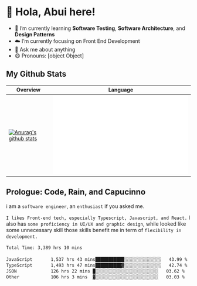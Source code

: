 # 👋 Hola, Abui here!

- 🌱 I’m currently learning **Software Testing**, **Software Architecture**, and **Design Patterns**
- ☁️ I’m currently focusing on Front End Development
- 💬 Ask me about anything
- 😄 Pronouns: [object Object]

## My Github Stats

| Overview | Language |
| --- | --- |
|[![Anurag's github stats](https://github-readme-stats.vercel.app/api?username=abui-am&count_private=true)](https://github.com/anuraghazra/github-readme-stats)|![Language](https://raw.githubusercontent.com/abui-am/stats/c6455f656dfce7acd3951e5ec5b25d72af0b2ee3/generated/languages.svg)|

## Prologue: Code, Rain, and Capucinno
i am a `software engineer`, an `enthusiast` if you asked me. 

`I likes Front-end tech, especially Typescript, Javascript, and React.` I also has `some proficiency in UI/UX and graphic design`, while looked like some unnecessary skill those skills benefit me in term of `flexibility in development.`


<!--START_SECTION:waka-->

```text
Total Time: 3,389 hrs 10 mins

JavaScript       1,537 hrs 43 mins███████████░░░░░░░░░░░░░░   43.99 %
TypeScript       1,493 hrs 47 mins██████████▓░░░░░░░░░░░░░░   42.74 %
JSON             126 hrs 22 mins █░░░░░░░░░░░░░░░░░░░░░░░░   03.62 %
Other            106 hrs 3 mins  ▓░░░░░░░░░░░░░░░░░░░░░░░░   03.03 %
```

<!--END_SECTION:waka-->
